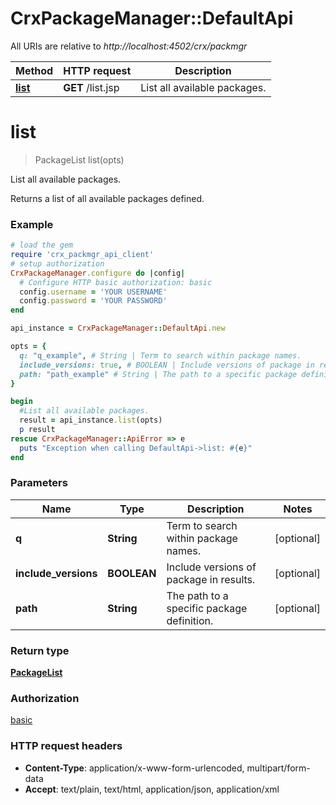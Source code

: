 # CrxPackageManager::DefaultApi

All URIs are relative to *http://localhost:4502/crx/packmgr*

Method | HTTP request | Description
------------- | ------------- | -------------
[**list**](DefaultApi.md#list) | **GET** /list.jsp | List all available packages.


# **list**
> PackageList list(opts)

List all available packages.

Returns a list of all available packages defined.

### Example
```ruby
# load the gem
require 'crx_packmgr_api_client'
# setup authorization
CrxPackageManager.configure do |config|
  # Configure HTTP basic authorization: basic
  config.username = 'YOUR USERNAME'
  config.password = 'YOUR PASSWORD'
end

api_instance = CrxPackageManager::DefaultApi.new

opts = { 
  q: "q_example", # String | Term to search within package names.
  include_versions: true, # BOOLEAN | Include versions of package in results.
  path: "path_example" # String | The path to a specific package definition.
}

begin
  #List all available packages.
  result = api_instance.list(opts)
  p result
rescue CrxPackageManager::ApiError => e
  puts "Exception when calling DefaultApi->list: #{e}"
end
```

### Parameters

Name | Type | Description  | Notes
------------- | ------------- | ------------- | -------------
 **q** | **String**| Term to search within package names. | [optional] 
 **include_versions** | **BOOLEAN**| Include versions of package in results. | [optional] 
 **path** | **String**| The path to a specific package definition. | [optional] 

### Return type

[**PackageList**](PackageList.md)

### Authorization

[basic](../README.md#basic)

### HTTP request headers

 - **Content-Type**: application/x-www-form-urlencoded, multipart/form-data
 - **Accept**: text/plain, text/html, application/json, application/xml



